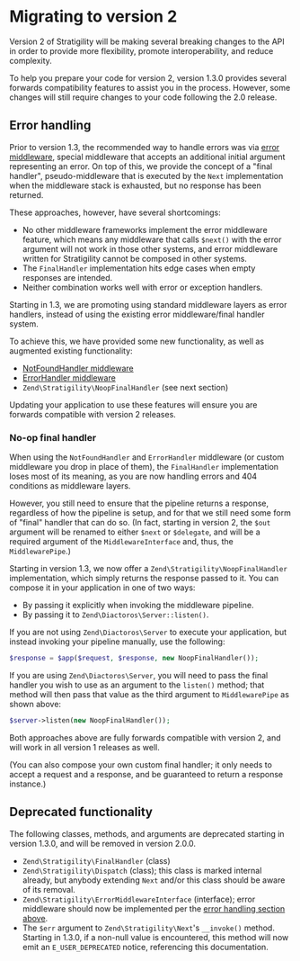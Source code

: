 # Migrating to version 2

Version 2 of Stratigility will be making several breaking changes to the API in
order to provide more flexibility, promote interoperability, and reduce
complexity.

To help you prepare your code for version 2, version 1.3.0 provides several
forwards compatibility features to assist you in the process. However, some
changes will still require changes to your code following the 2.0 release.

## Error handling

Prior to version 1.3, the recommended way to handle errors was via
[error middleware](../error-handlers.md#legacy-error-middleware), special
middleware that accepts an additional initial argument representing an error. On
top of this, we provide the concept of a "final handler", pseudo-middleware that
is executed by the `Next` implementation when the middleware stack is exhausted,
but no response has been returned.

These approaches, however, have several shortcomings:

- No other middleware frameworks implement the error middleware feature, which
  means any middleware that calls `$next()` with the error argument will not
  work in those other systems, and error middleware written for Stratigility
  cannot be composed in other systems.
- The `FinalHandler` implementation hits edge cases when empty responses are
  intended.
- Neither combination works well with error or exception handlers.

Starting in 1.3, we are promoting using standard middleware layers as error
handlers, instead of using the existing error middleware/final handler system.

To achieve this, we have provided some new functionality, as well as augmented
existing functionality:

- [NotFoundHandler middleware](../error-handlers.md#handling-404-conditions)
- [ErrorHandler middleware](../error-handlers.md#handling-php-errors-and-exceptions)
- `Zend\Stratigility\NoopFinalHandler` (see next section)

Updating your application to use these features will ensure you are forwards
compatible with version 2 releases.

### No-op final handler

When using the `NotFoundHandler` and `ErrorHandler` middleware (or custom
middleware you drop in place of them), the `FinalHandler` implementation loses
most of its meaning, as you are now handling errors and 404 conditions as
middleware layers.

However, you still need to ensure that the pipeline returns a response,
regardless of how the pipeline is setup, and for that we still need some form of
"final" handler that can do so. (In fact, starting in version 2, the `$out`
argument will be renamed to either `$next` or `$delegate`, and will be a
required argument of the `MiddlewareInterface` and, thus, the `MiddlewarePipe`.)

Starting in version 1.3, we now offer a `Zend\Stratigility\NoopFinalHandler`
implementation, which simply returns the response passed to it. You can compose
it in your application in one of two ways:

- By passing it explicitly when invoking the middleware pipeline.
- By passing it to `Zend\Diactoros\Server::listen()`.

If you are not using `Zend\Diactoros\Server` to execute your application, but
instead invoking your pipeline manually, use the following:

```php
$response = $app($request, $response, new NoopFinalHandler());
```

If you are using `Zend\Diactoros\Server`, you will need to pass the final
handler you wish to use as an argument to the `listen()` method; that method
will then pass that value as the third argument to `MiddlewarePipe` as shown
above:

```php
$server->listen(new NoopFinalHandler());
```

Both approaches above are fully forwards compatible with version 2, and will
work in all version 1 releases as well.

(You can also compose your own custom final handler; it only needs to accept a
request and a response, and be guaranteed to return a response instance.)

## Deprecated functionality

The following classes, methods, and arguments are deprecated starting in version
1.3.0, and will be removed in version 2.0.0.

- `Zend\Stratigility\FinalHandler` (class)
- `Zend\Stratigility\Dispatch` (class); this class is marked internal already,
  but anybody extending `Next` and/or this class should be aware of its removal.
- `Zend\Stratigility\ErrorMiddlewareInterface` (interface); error middleware
  should now be implemented per the [error handling section above](#error-handling).
- The `$err` argument to `Zend\Stratigility\Next`'s `__invoke()` method.
  Starting in 1.3.0, if a non-null value is encountered, this method will now
  emit an `E_USER_DEPRECATED` notice, referencing this documentation.
